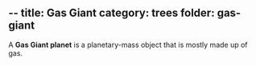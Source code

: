 --
title: Gas Giant
category: trees
folder: gas-giant
---

A **Gas Giant planet** is a planetary-mass object that is mostly made up of gas.